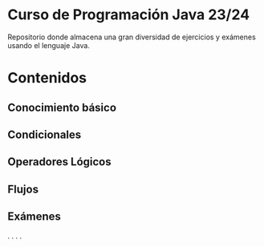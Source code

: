 # Curso de Programación Java 23/24
Repositorio donde almacena una gran diversidad de ejercicios y exámenes usando el lenguaje Java.

# Contenidos
## Conocimiento básico
## Condicionales
## Operadores Lógicos
## Flujos
## Exámenes
.
.
.
.
